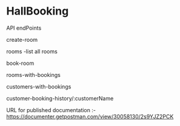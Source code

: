 # HallBooking

API endPoints

create-room

rooms -list all rooms

book-room

rooms-with-bookings

customers-with-bookings

customer-booking-history/:customerName

URL for published documentation :- https://documenter.getpostman.com/view/30058130/2s9YJZ2PCK
